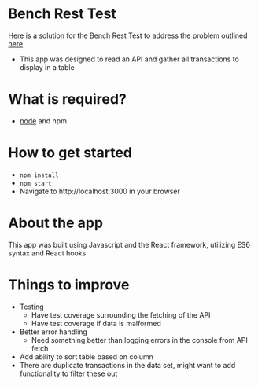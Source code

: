 # Bench Rest Test
Here is a solution for the Bench Rest Test to address the problem outlined [here](https://resttest.bench.co/front-end)
- This app was designed to read an API and gather all transactions to display in a table

# What is required?
- [node](https://nodejs.org/en/) and npm 

# How to get started
- `npm install`
- `npm start`
- Navigate to http://localhost:3000 in your browser

# About the app
This app was built using Javascript and the React framework, utilizing ES6 syntax and React hooks

# Things to improve
- Testing
    - Have test coverage surrounding the fetching of the API
    - Have test coverage if data is malformed
- Better error handling
    - Need something better than logging errors in the console from API fetch
- Add ability to sort table based on column
- There are duplicate transactions in the data set, might want to add functionality to filter these out